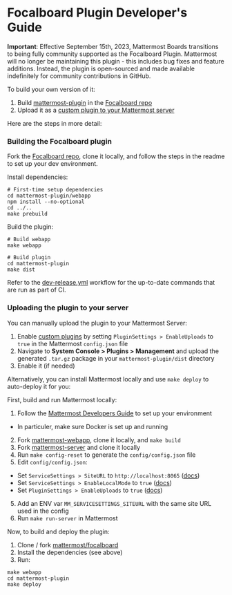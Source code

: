 # Focalboard Plugin Developer's Guide

**Important**: Effective September 15th, 2023, Mattermost Boards transitions to being fully community supported as the Focalboard Plugin. Mattermost will no longer be maintaining this plugin - this includes bug fixes and feature additions. Instead, the plugin is open-sourced and made available indefinitely for community contributions in GitHub.

To build your own version of it:
1. Build [mattermost-plugin](https://github.com/mattermost/focalboard/tree/main/mattermost-plugin) in the [Focalboard repo](https://github.com/mattermost/focalboard)
2. Upload it as a [custom plugin to your Mattermost server](https://developers.mattermost.com/integrate/admin-guide/admin-plugins-beta/#custom-plugins)

Here are the steps in more detail:

### Building the Focalboard plugin

Fork the [Focalboard repo](https://github.com/mattermost/focalboard), clone it locally, and follow the steps in the readme to set up your dev environment.

Install dependencies:
```
# First-time setup dependencies
cd mattermost-plugin/webapp
npm install --no-optional
cd ../..
make prebuild
```

Build the plugin:
```
# Build webapp
make webapp

# Build plugin
cd mattermost-plugin
make dist
```

Refer to the [dev-release.yml](https://github.com/mattermost/focalboard/blob/main/.github/workflows/dev-release.yml#L168) workflow for the up-to-date commands that are run as part of CI.

### Uploading the plugin to your server

You can manually upload the plugin to your Mattermost Server:
1. Enable [custom plugins](https://developers.mattermost.com/integrate/admin-guide/admin-plugins-beta/#custom-plugins) by setting `PluginSettings > EnableUploads` to `true` in the Mattermost `config.json` file
2. Navigate to **System Console > Plugins > Management** and upload the generated `.tar.gz` package in your `mattermost-plugin/dist` directory
3. Enable it (if needed)

Alternatively, you can install Mattermost locally and use `make deploy` to auto-deploy it for you:

First, build and run Mattermost locally:
1. Follow the [Mattermost Developers Guide](https://developers.mattermost.com/contribute/server/developer-setup/) to set up your environment
  * In particuler, make sure Docker is set up and running
2. Fork [mattermost-webapp](https://github.com/mattermost/mattermost-webapp), clone it locally, and `make build`
3. Fork [mattermost-server](https://github.com/mattermost/mattermost-server) and clone it locally
3. Run `make config-reset` to generate the `config/config.json` file
4. Edit `config/config.json`:
  * Set `ServiceSettings > SiteURL` to `http://localhost:8065` ([docs](https://docs.mattermost.com/configure/configuration-settings.html#site-url))
  * Set `ServiceSettings > EnableLocalMode` to `true` ([docs](https://docs.mattermost.com/configure/configuration-settings.html#enable-local-mode))
  * Set `PluginSettings > EnableUploads` to `true` ([docs](https://developers.mattermost.com/integrate/admin-guide/admin-plugins-beta/#custom-plugins))
5. Add an ENV var `MM_SERVICESETTINGS_SITEURL` with the same site URL used in the config
6. Run `make run-server` in Mattermost

Now, to build and deploy the plugin:
1. Clone / fork [mattermost/focalboard](https://github.com/mattermost/focalboard)
2. Install the dependencies (see above)
3. Run:
```
make webapp
cd mattermost-plugin
make deploy
```
